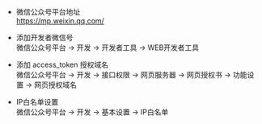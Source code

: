 * 微信公众号平台地址  
https://mp.weixin.qq.com/

* 添加开发者微信号  
微信公众号平台 -> 开发 -> 开发者工具 -> WEB开发者工具

* 添加 access_token 授权域名    
微信公众号平台 -> 开发 -> 接口权限 -> 网页服务器 -> 网页授权书 -> 功能设置 -> 网页授权域名

* IP白名单设置  
微信公众号平台 -> 开发 -> 基本设置 -> IP白名单
